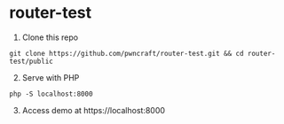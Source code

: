 # router-test

1. Clone this repo
```Shell
git clone https://github.com/pwncraft/router-test.git && cd router-test/public
```
2. Serve with PHP
```Shell 
php -S localhost:8000
```
3. Access demo at https://localhost:8000
